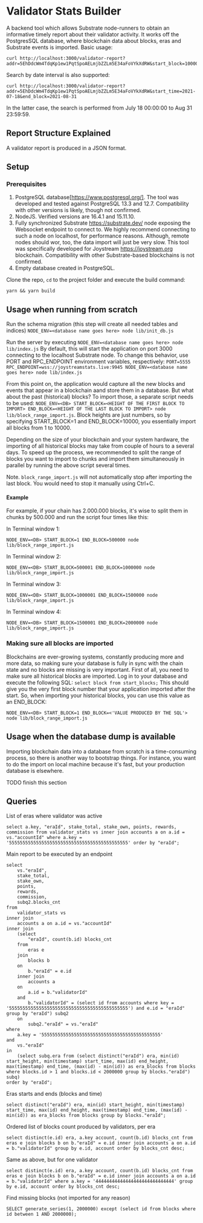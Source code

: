 # Validator Stats Builder

A backend tool which allows Substrate node-runners to obtain an informative timely report about their validator activity. It works off the PostgresSQL database, where blockchain data about blocks, eras and Substrate events is imported. 
Basic usage: 

```
curl http://localhost:3000/validator-report?addr=5EhDdcWm4TdqKp1ew1PqtSpoAELmjbZZLm5E34aFoVYkXdRW&start_block=100000&end_block=2000000
```

Search by date interval is also supported:
```
curl http://localhost:3000/validator-report?addr=5EhDdcWm4TdqKp1ew1PqtSpoAELmjbZZLm5E34aFoVYkXdRW&start_time=2021-07-18&end_block=2021-08-31
```
In the latter case, the search is performed from July 18 00:00:00  to Aug 31 23:59:59. 


## Report Structure Explained

A validator report is produced in a JSON format. 
 
 ## Setup
 
 ### Prerequisites
 
 1. PostgreSQL database[https://www.postgresql.org/]. The tool was developed and tested against PostgreSQL 13.3 and 12.7. Compatibility with other versions is likely, though not confirmed.
 2. NodeJS. Verified versions are 16.4.1 and 15.11.10.
 3. Fully synchronized Substrate https://substrate.dev/ node exposing the Websocket endpoint to connect to. We highly recommend connecting to such a node on localhost, for performance reasons. Although, remote nodes should wor, too, the data import will just be very slow. This tool was specifically developed for Joystream https://joystream.org blockchain. Compatibility with other Substrate-based blockchains is not confirmed.
 4. Empty database created in PostgreSQL.


Clone the repo, ```cd``` to the project folder and execute the build command:
 ```
 yarn && yarn build
 ```

 ## Usage when running from scratch

Run the schema migration (this step will create all needed tables and indices) ``` NODE_ENV=<database name goes here> node lib/init_db.js ```

Run the server by executing ``` NODE_ENV=<database name goes here> node lib/index.js ```
By default, this will start the application on port 3000 connecting to the localhost Substrate node. To change this behavior, use PORT and RPC_ENDPOINT environment variables, respectively: ``` PORT=5555 RPC_ENDPOINT=wss://joystreamstats.live:9945 NODE_ENV=<database name goes here> node lib/index.js ```

From this point on, the application would capture all the new blocks and events that appear in a blockchain aand store them in a database. But what about the past (historical) blocks? To import those, a separate script needs to be used: ```NODE_ENV=<DB> START_BLOCK=<HEIGHT OF THE FIRST BLOCK TO IMPORT> END_BLOCK=<HEIGHT OF THE LAST BLOCK TO IMPORT> node lib/block_range_import.js```. Block heights are just numbers, so by specifying START_BLOCK=1 and END_BLOCK=10000, you essentially import all blocks from 1 to 10000. 

Depending on the size of your blockchain and your system hardware, the importing of all historical blocks may take from couple of hours to a several days. To speed up the process, we recommended to split the range of blocks you want to import to chunks and import them simultaneously in parallel by running the above script several times. 

Note. ```block_range_import.js``` will not automatically stop after importing the last block. You would need to stop it manually using Ctrl+C. 

#### Example
For example, if your chain has 2.000.000 blocks, it's wise to split them in chunks by 500.000 and run the script four times like this:

In Terminal window 1:
```
NODE_ENV=<DB> START_BLOCK=1 END_BLOCK=500000 node lib/block_range_import.js
```

In Terminal window 2:
```
NODE_ENV=<DB> START_BLOCK=500001 END_BLOCK=1000000 node lib/block_range_import.js
```

In Terminal window 3:
```
NODE_ENV=<DB> START_BLOCK=1000001 END_BLOCK=1500000 node lib/block_range_import.js
```

In Terminal window 4:
```
NODE_ENV=<DB> START_BLOCK=1500001 END_BLOCK=2000000 node lib/block_range_import.js
```

### Making sure all blocks are imported
Blockchains are ever-growing systems, constantly producing more and more data, so making sure your database is fully in sync with the chain state and no blocks are missing is very important. 
First of all, you need to make sure all historical blocks are imported. Log in to your database and execute the following SQL: ```select block from start_blocks;``` This should give you the very first block number that your application imported after the start. So, when importing your historical blocks, you can use this value as an END_BLOCK:
```
NODE_ENV=<DB> START_BLOCK=1 END_BLOCK=<'VALUE PRODUCED BY THE SQL'> node lib/block_range_import.js
```

## Usage when the database dump is available
Importing blockchain data into a database from scratch is a time-consuming process, so there is another way to bootstrap things. For instance, you want to do the import on local machine because it's fast, but your production database is elsewhere.  

TODO finish this section

## Queries

List of eras where validator was active
 ```
select a.key, "eraId", stake_total, stake_own, points, rewards, commission from validator_stats vs inner join accounts a on a.id = vs."accountId" where a.key = '55555555555555555555555555555555555555555555' order by "eraId";

 ```



Main report to be executed by an endpoint

```
select 
	vs."eraId", 
	stake_total, 
	stake_own, 
	points, 
	rewards, 
	commission, 
	subq2.blocks_cnt 
from 
	validator_stats vs 
inner join 
	accounts a on a.id = vs."accountId" 
inner join 
	(select 
		"eraId", count(b.id) blocks_cnt 
	from 
		eras e 
	join 
		blocks b 
	on 
		b."eraId" = e.id 
	inner join 
		accounts a 
	on 
		a.id = b."validatorId" 
	and 
		b."validatorId" = (select id from accounts where key = '55555555555555555555555555555555555555555555') and e.id = "eraId" group by "eraId") subq2 
	on 
		subq2."eraId" = vs."eraId" 
where 
	a.key = '55555555555555555555555555555555555555555555' 
and 
	vs."eraId" 
in 
	(select subq.era from (select distinct("eraId") era, min(id) start_height, min(timestamp) start_time, max(id) end_height, max(timestamp) end_time, (max(id) - min(id)) as era_blocks from blocks where blocks.id > 1 and blocks.id < 2000000 group by blocks."eraId") subq) 
order by "eraId";
```

Eras starts and ends (blocks and time)
```
select distinct("eraId") era, min(id) start_height, min(timestamp) start_time, max(id) end_height, max(timestamp) end_time, (max(id) - min(id)) as era_blocks from blocks group by blocks."eraId";
 ```

Ordered list of blocks count produced by validators, per era
```
select distinct(e.id) era, a.key account, count(b.id) blocks_cnt from eras e join blocks b on b."eraId" = e.id inner join accounts a on a.id = b."validatorId" group by e.id, account order by blocks_cnt desc;
```

Same as above, but for one validator
```
select distinct(e.id) era, a.key account, count(b.id) blocks_cnt from eras e join blocks b on b."eraId" = e.id inner join accounts a on a.id = b."validatorId" where a.key = '44444444444444444444444444444' group by e.id, account order by blocks_cnt desc;
```

Find missing blocks (not imported for any reason)
```
SELECT generate_series(1, 2000000) except (select id from blocks where id between 1 AND 2000000);
```
